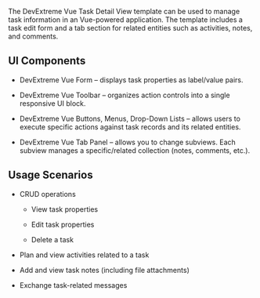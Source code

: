 The DevExtreme Vue Task Detail View template can be used to manage task information in an Vue-powered application. The template includes a task edit form and a tab section for related entities such as activities, notes, and comments. 
<!--split-->

## UI Components  

- DevExtreme Vue Form – displays task properties as label/value pairs. 

- DevExtreme Vue Toolbar – organizes action controls into a single responsive UI block. 

- DevExtreme Vue Buttons, Menus, Drop-Down Lists – allows users to execute specific actions against task records and its related entities.  

- DevExtreme Vue Tab Panel – allows you to change subviews. Each subview manages a specific/related collection (notes, comments, etc.). 

## Usage Scenarios 

- CRUD operations 

    - View task properties 

    - Edit task properties 

    - Delete a task 

- Plan and view activities related to a task 

- Add and view task notes (including file attachments) 

- Exchange task-related messages  